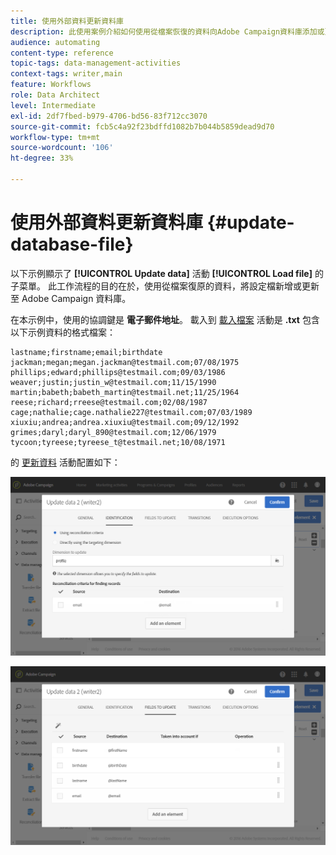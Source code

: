 ```yaml
---
title: 使用外部資料更新資料庫
description: 此使用案例介紹如何使用從檔案恢復的資料向Adobe Campaign資料庫添加或更新配置檔案。
audience: automating
content-type: reference
topic-tags: data-management-activities
context-tags: writer,main
feature: Workflows
role: Data Architect
level: Intermediate
exl-id: 2df7fbed-b979-4706-bd56-83f712cc3070
source-git-commit: fcb5c4a92f23bdffd1082b7b044b5859dead9d70
workflow-type: tm+mt
source-wordcount: '106'
ht-degree: 33%

---
```


# 使用外部資料更新資料庫 {#update-database-file}

以下示例顯示了 **[!UICONTROL Update data]** 活動 **[!UICONTROL Load file]** 的子菜單。 此工作流程的目的在於，使用從檔案復原的資料，將設定檔新增或更新至 Adobe Campaign 資料庫。

在本示例中，使用的協調鍵是 **電子郵件地址**。 載入到 [載入檔案](../../automating/using/load-file.md) 活動是 **.txt** 包含以下示例資料的格式檔案：

```
lastname;firstname;email;birthdate
jackman;megan;megan.jackman@testmail.com;07/08/1975
phillips;edward;phillips@testmail.com;09/03/1986
weaver;justin;justin_w@testmail.com;11/15/1990
martin;babeth;babeth_martin@testmail.net;11/25/1964
reese;richard;rreese@testmail.com;02/08/1987
cage;nathalie;cage.nathalie227@testmail.com;07/03/1989
xiuxiu;andrea;andrea.xiuxiu@testmail.com;09/12/1992
grimes;daryl;daryl_890@testmail.com;12/06/1979
tycoon;tyreese;tyreese_t@testmail.net;10/08/1971
```

的 [更新資料](../../automating/using/update-data.md) 活動配置如下：

![](assets/deduplication_example2_writer1.png)

![](assets/deduplication_example2_writer2.png)

